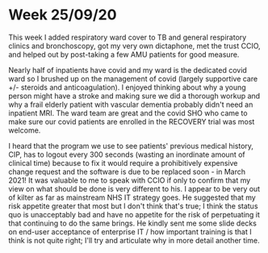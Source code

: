 # Week 25/09/20

This week I added respiratory ward cover to TB and general respiratory clinics and bronchoscopy, got my very own dictaphone, met the trust CCIO, and helped out by post-taking a few AMU patients for good measure. 

Nearly half of inpatients have covid and my ward is the dedicated covid ward so I brushed up on the management of covid (largely supportive care +/- steroids and anticoagulation). I enjoyed thinking about why a young person might have a stroke and making sure we did a thorough workup and why a frail elderly patient with vascular dementia probably didn't need an inpatient MRI. The ward team are great and the covid SHO who came to make sure our covid patients are enrolled in the RECOVERY trial was most welcome.

I heard that the program we use to see patients' previous medical history, CIP, has to logout every 300 seconds (wasting an inordinate amount of clinical time) because to fix it would require a prohibitively expensive change request and the software is due to be replaced soon - in March 2021! It was valuable to me to speak with CCIO if only to confirm that my view on what should be done is very different to his. I appear to be very out of kilter as far as mainstream NHS IT strategy goes. He suggested that my risk appetite greater that most but I don't think that's true; I think the status quo is unacceptably bad and have no appetite for the risk of perpetuating it that continuing to do the same brings. He kindly sent me some slide decks on end-user acceptance of enterprise IT / how important training is that I think is not quite right; I'll try and articulate why in more detail another time.
